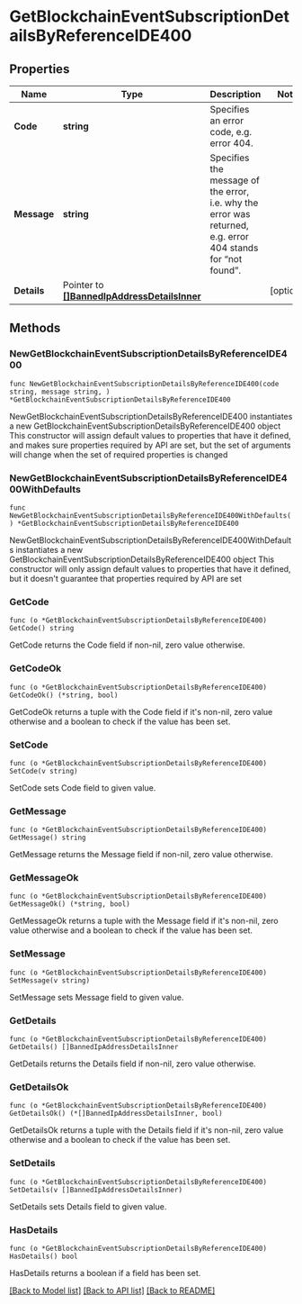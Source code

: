 # GetBlockchainEventSubscriptionDetailsByReferenceIDE400

## Properties

Name | Type | Description | Notes
------------ | ------------- | ------------- | -------------
**Code** | **string** | Specifies an error code, e.g. error 404. | 
**Message** | **string** | Specifies the message of the error, i.e. why the error was returned, e.g. error 404 stands for “not found”. | 
**Details** | Pointer to [**[]BannedIpAddressDetailsInner**](BannedIpAddressDetailsInner.md) |  | [optional] 

## Methods

### NewGetBlockchainEventSubscriptionDetailsByReferenceIDE400

`func NewGetBlockchainEventSubscriptionDetailsByReferenceIDE400(code string, message string, ) *GetBlockchainEventSubscriptionDetailsByReferenceIDE400`

NewGetBlockchainEventSubscriptionDetailsByReferenceIDE400 instantiates a new GetBlockchainEventSubscriptionDetailsByReferenceIDE400 object
This constructor will assign default values to properties that have it defined,
and makes sure properties required by API are set, but the set of arguments
will change when the set of required properties is changed

### NewGetBlockchainEventSubscriptionDetailsByReferenceIDE400WithDefaults

`func NewGetBlockchainEventSubscriptionDetailsByReferenceIDE400WithDefaults() *GetBlockchainEventSubscriptionDetailsByReferenceIDE400`

NewGetBlockchainEventSubscriptionDetailsByReferenceIDE400WithDefaults instantiates a new GetBlockchainEventSubscriptionDetailsByReferenceIDE400 object
This constructor will only assign default values to properties that have it defined,
but it doesn't guarantee that properties required by API are set

### GetCode

`func (o *GetBlockchainEventSubscriptionDetailsByReferenceIDE400) GetCode() string`

GetCode returns the Code field if non-nil, zero value otherwise.

### GetCodeOk

`func (o *GetBlockchainEventSubscriptionDetailsByReferenceIDE400) GetCodeOk() (*string, bool)`

GetCodeOk returns a tuple with the Code field if it's non-nil, zero value otherwise
and a boolean to check if the value has been set.

### SetCode

`func (o *GetBlockchainEventSubscriptionDetailsByReferenceIDE400) SetCode(v string)`

SetCode sets Code field to given value.


### GetMessage

`func (o *GetBlockchainEventSubscriptionDetailsByReferenceIDE400) GetMessage() string`

GetMessage returns the Message field if non-nil, zero value otherwise.

### GetMessageOk

`func (o *GetBlockchainEventSubscriptionDetailsByReferenceIDE400) GetMessageOk() (*string, bool)`

GetMessageOk returns a tuple with the Message field if it's non-nil, zero value otherwise
and a boolean to check if the value has been set.

### SetMessage

`func (o *GetBlockchainEventSubscriptionDetailsByReferenceIDE400) SetMessage(v string)`

SetMessage sets Message field to given value.


### GetDetails

`func (o *GetBlockchainEventSubscriptionDetailsByReferenceIDE400) GetDetails() []BannedIpAddressDetailsInner`

GetDetails returns the Details field if non-nil, zero value otherwise.

### GetDetailsOk

`func (o *GetBlockchainEventSubscriptionDetailsByReferenceIDE400) GetDetailsOk() (*[]BannedIpAddressDetailsInner, bool)`

GetDetailsOk returns a tuple with the Details field if it's non-nil, zero value otherwise
and a boolean to check if the value has been set.

### SetDetails

`func (o *GetBlockchainEventSubscriptionDetailsByReferenceIDE400) SetDetails(v []BannedIpAddressDetailsInner)`

SetDetails sets Details field to given value.

### HasDetails

`func (o *GetBlockchainEventSubscriptionDetailsByReferenceIDE400) HasDetails() bool`

HasDetails returns a boolean if a field has been set.


[[Back to Model list]](../README.md#documentation-for-models) [[Back to API list]](../README.md#documentation-for-api-endpoints) [[Back to README]](../README.md)


